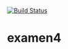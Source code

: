 [![Build Status](https://travis-ci.org/paolofernandez/examen4.png)](https://travis-ci.org/paolofernandez/examen4)

examen4
=======
